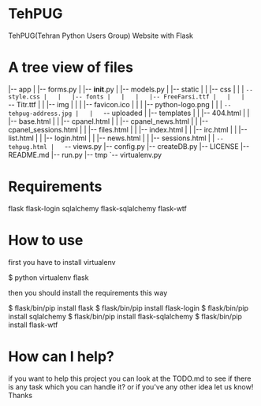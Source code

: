 TehPUG
======

TehPUG(Tehran Python Users Group) Website with Flask

A tree view of files
====================

|-- app
|   |-- forms.py
|   |-- __init__.py
|   |-- models.py
|   |-- static
|   |   |-- css
|   |   |   `-- style.css
|   |   |-- fonts
|   |   |   |-- FreeFarsi.ttf
|   |   |   `-- Titr.ttf
|   |   |-- img
|   |   |   |-- favicon.ico
|   |   |   |-- python-logo.png
|   |   |   `-- tehpug-address.jpg
|   |   `-- uploaded
|   |-- templates
|   |   |-- 404.html
|   |   |-- base.html
|   |   |-- cpanel.html
|   |   |-- cpanel_news.html
|   |   |-- cpanel_sessions.html
|   |   |-- files.html
|   |   |-- index.html
|   |   |-- irc.html
|   |   |-- list.html
|   |   |-- login.html
|   |   |-- news.html
|   |   |-- sessions.html
|   |   `-- tehpug.html
|   `-- views.py
|-- config.py
|-- createDB.py
|-- LICENSE
|-- README.md
|-- run.py
|-- tmp
`-- virtualenv.py

Requirements
============

flask
flask-login
sqlalchemy
flask-sqlalchemy
flask-wtf

How to use 
==========

first you have to install virtualenv

$ python virtualenv flask

then you should install the requirements this way

$ flask/bin/pip install flask
$ flask/bin/pip install flask-login
$ flask/bin/pip install sqlalchemy
$ flask/bin/pip install flask-sqlalchemy
$ flask/bin/pip install flask-wtf

How can I help?
===============

if you want to help this project you can look at the TODO.md to see if there is any task which you can handle it? or if you've any other idea let us know! Thanks


